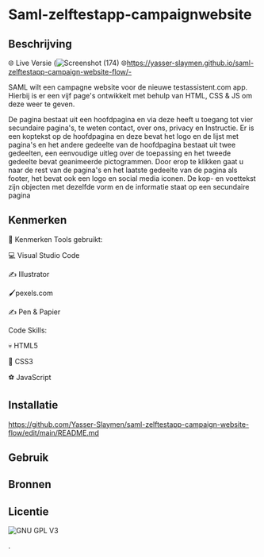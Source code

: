# Saml-zelftestapp-campaignwebsite


## Beschrijving

🌐 Live Versie
 (![Screenshot (174)](https://user-images.githubusercontent.com/90189815/147141874-4647ac13-c97f-4f1f-a649-7f4cf13a7d1b.png) 
🌐https://yasser-slaymen.github.io/saml-zelftestapp-campaign-website-flow/-

SAML wilt een campagne website voor de nieuwe testassistent.com app. Hierbij is er een vijf page's ontwikkelt met behulp van HTML, CSS & JS om deze weer te geven.

De pagina bestaat uit een hoofdpagina en via deze heeft u toegang tot vier secundaire pagina's, te weten contact, over ons, privacy en Instructie.  Er is een koptekst op de hoofdpagina en deze bevat het logo en de lijst met pagina's en het andere gedeelte van de hoofdpagina bestaat uit twee gedeelten, een eenvoudige uitleg over de toepassing en het tweede gedeelte bevat geanimeerde pictogrammen.  Door erop te klikken gaat u naar de rest van de pagina's en het laatste gedeelte van de pagina als footer, het bevat ook een logo en social media iconen.  De kop- en voettekst zijn objecten met dezelfde vorm en de informatie staat op een secundaire pagina
 

## Kenmerken
🐸 Kenmerken
Tools gebruikt:

💻 Visual Studio Code

✍️ Illustrator

🖌pexels.com

✍️ Pen & Papier

Code Skills:

💀 HTML5

🧍 CSS3

⚽ JavaScript

## Installatie
https://github.com/Yasser-Slaymen/saml-zelftestapp-campaign-website-flow/edit/main/README.md

## Gebruik

## Bronnen

## Licentie

![GNU GPL V3](https://www.gnu.org/graphics/gplv3-127x51.png)

.
